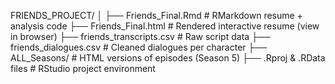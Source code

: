 FRIENDS_PROJECT/
│
├── Friends_Final.Rmd          # RMarkdown resume + analysis code
├── Friends_Final.html         # Rendered interactive resume (view in browser)
├── friends_transcripts.csv    # Raw script data
├── friends_dialogues.csv      # Cleaned dialogues per character
├── ALL_Seasons/               # HTML versions of episodes (Season 5)
├── .Rproj & .RData files      # RStudio project environment
